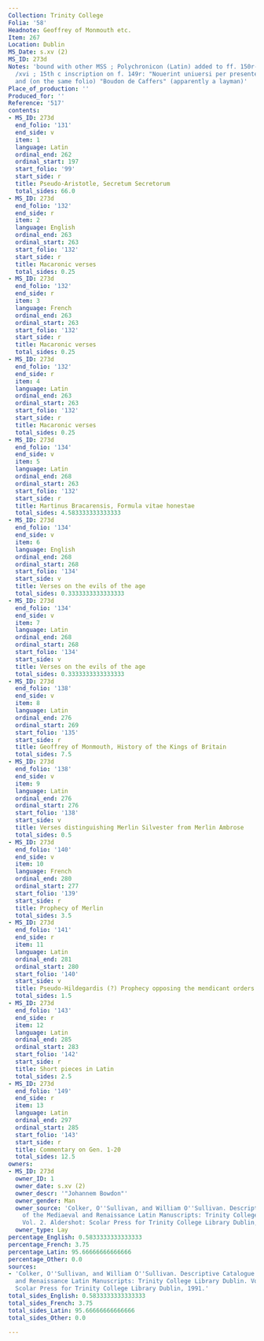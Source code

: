 ```yaml
---
Collection: Trinity College
Folia: '58'
Headnote: Geoffrey of Monmouth etc.
Item: 267
Location: Dublin
MS_Date: s.xv (2)
MS_ID: 273d
Notes: 'bound with other MSS ; Polychronicon (Latin) added to ff. 150r-155r in s.xv
  /xvi ; 15th c inscription on f. 149r: "Nouerint uniuersi per presentes Jhon Bowdon"
  and (on the same folio) "Boudon de Caffers" (apparently a layman)'
Place_of_production: ''
Produced_for: ''
Reference: '517'
contents:
- MS_ID: 273d
  end_folio: '131'
  end_side: v
  item: 1
  language: Latin
  ordinal_end: 262
  ordinal_start: 197
  start_folio: '99'
  start_side: r
  title: Pseudo-Aristotle, Secretum Secretorum
  total_sides: 66.0
- MS_ID: 273d
  end_folio: '132'
  end_side: r
  item: 2
  language: English
  ordinal_end: 263
  ordinal_start: 263
  start_folio: '132'
  start_side: r
  title: Macaronic verses
  total_sides: 0.25
- MS_ID: 273d
  end_folio: '132'
  end_side: r
  item: 3
  language: French
  ordinal_end: 263
  ordinal_start: 263
  start_folio: '132'
  start_side: r
  title: Macaronic verses
  total_sides: 0.25
- MS_ID: 273d
  end_folio: '132'
  end_side: r
  item: 4
  language: Latin
  ordinal_end: 263
  ordinal_start: 263
  start_folio: '132'
  start_side: r
  title: Macaronic verses
  total_sides: 0.25
- MS_ID: 273d
  end_folio: '134'
  end_side: v
  item: 5
  language: Latin
  ordinal_end: 268
  ordinal_start: 263
  start_folio: '132'
  start_side: r
  title: Martinus Bracarensis, Formula vitae honestae
  total_sides: 4.583333333333333
- MS_ID: 273d
  end_folio: '134'
  end_side: v
  item: 6
  language: English
  ordinal_end: 268
  ordinal_start: 268
  start_folio: '134'
  start_side: v
  title: Verses on the evils of the age
  total_sides: 0.3333333333333333
- MS_ID: 273d
  end_folio: '134'
  end_side: v
  item: 7
  language: Latin
  ordinal_end: 268
  ordinal_start: 268
  start_folio: '134'
  start_side: v
  title: Verses on the evils of the age
  total_sides: 0.3333333333333333
- MS_ID: 273d
  end_folio: '138'
  end_side: v
  item: 8
  language: Latin
  ordinal_end: 276
  ordinal_start: 269
  start_folio: '135'
  start_side: r
  title: Geoffrey of Monmouth, History of the Kings of Britain
  total_sides: 7.5
- MS_ID: 273d
  end_folio: '138'
  end_side: v
  item: 9
  language: Latin
  ordinal_end: 276
  ordinal_start: 276
  start_folio: '138'
  start_side: v
  title: Verses distinguishing Merlin Silvester from Merlin Ambrose
  total_sides: 0.5
- MS_ID: 273d
  end_folio: '140'
  end_side: v
  item: 10
  language: French
  ordinal_end: 280
  ordinal_start: 277
  start_folio: '139'
  start_side: r
  title: Prophecy of Merlin
  total_sides: 3.5
- MS_ID: 273d
  end_folio: '141'
  end_side: r
  item: 11
  language: Latin
  ordinal_end: 281
  ordinal_start: 280
  start_folio: '140'
  start_side: v
  title: Pseudo-Hildegardis (?) Prophecy opposing the mendicant orders
  total_sides: 1.5
- MS_ID: 273d
  end_folio: '143'
  end_side: r
  item: 12
  language: Latin
  ordinal_end: 285
  ordinal_start: 283
  start_folio: '142'
  start_side: r
  title: Short pieces in Latin
  total_sides: 2.5
- MS_ID: 273d
  end_folio: '149'
  end_side: r
  item: 13
  language: Latin
  ordinal_end: 297
  ordinal_start: 285
  start_folio: '143'
  start_side: r
  title: Commentary on Gen. 1-20
  total_sides: 12.5
owners:
- MS_ID: 273d
  owner_ID: 1
  owner_date: s.xv (2)
  owner_descr: '"Johannem Bowdon"'
  owner_gender: Man
  owner_source: 'Colker, O''Sullivan, and William O''Sullivan. Descriptive Catalogue
    of the Mediaeval and Renaissance Latin Manuscripts: Trinity College Library Dublin.
    Vol. 2. Aldershot: Scolar Press for Trinity College Library Dublin, 1991. ; http://www.bucksrecsoc.org.uk/BRS-VOLUMES/brs-vol-19.pdf'
  owner_type: Lay
percentage_English: 0.5833333333333333
percentage_French: 3.75
percentage_Latin: 95.66666666666666
percentage_Other: 0.0
sources:
- 'Colker, O''Sullivan, and William O''Sullivan. Descriptive Catalogue of the Mediaeval
  and Renaissance Latin Manuscripts: Trinity College Library Dublin. Vol. 2. Aldershot:
  Scolar Press for Trinity College Library Dublin, 1991.'
total_sides_English: 0.5833333333333333
total_sides_French: 3.75
total_sides_Latin: 95.66666666666666
total_sides_Other: 0.0

---
```


